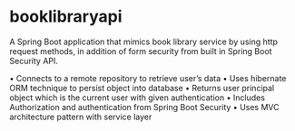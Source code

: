 # booklibraryapi

A Spring Boot application that mimics book library service by using http request methods, in addition
of form security from built in Spring Boot Security API. 

•	Connects to a remote repository to retrieve user’s data
•	Uses hibernate ORM technique to persist object into database 
•	Returns user principal object which is the current user with given authentication
•	Includes Authorization and authentication from Spring Boot Security
•	Uses MVC architecture pattern with service layer

